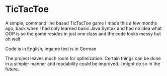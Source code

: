 # TicTacToe
A simple, command line based TicTacToe game
I made this a few months ago, back when I had only learned basic Java Syntax and had no idea what OOP is
so the game resides in just one class and the code looks messy but oh well

Code is in English, ingame text is in German

The project leaves much room for optimization. Certain things can be done in a simpler manner and readability could be improved. I might do so in the future. 
